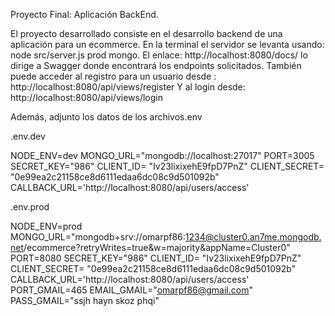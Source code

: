 Proyecto Final: Aplicación BackEnd.
 
El proyecto desarrollado consiste en el desarrollo backend de una aplicación para un ecommerce.
En la terminal el servidor se levanta usando: node src/server.js prod mongo.
El enlace: http://localhost:8080/docs/ lo dirige a Swagger donde encontrará los endpoints solicitados.
También puede acceder al registro para un usuario desde : http://localhost:8080/api/views/register
Y al login desde: http://localhost:8080/api/views/login

Además, adjunto los datos de los archivos.env

.env.dev

NODE_ENV=dev
MONGO_URL="mongodb://localhost:27017"
PORT=3005
SECRET_KEY="986"
CLIENT_ID= "Iv23lixixehE9fpD7PnZ"
CLIENT_SECRET= "0e99ea2c21158ce8d6111edaa6dc08c9d501092b"
CALLBACK_URL='http://localhost:8080/api/users/access'

.env.prod

NODE_ENV=prod
MONGO_URL="mongodb+srv://omarpf86:1234@cluster0.an7me.mongodb.net/ecommerce?retryWrites=true&w=majority&appName=Cluster0"
PORT=8080
SECRET_KEY="986"
CLIENT_ID= "Iv23lixixehE9fpD7PnZ"
CLIENT_SECRET= "0e99ea2c21158ce8d6111edaa6dc08c9d501092b"
CALLBACK_URL='http://localhost:8080/api/users/access'
PORT_GMAIL=465
EMAIL_GMAIL="omarpf86@gmail.com"
PASS_GMAIL="ssjh hayn skoz phqi" 

